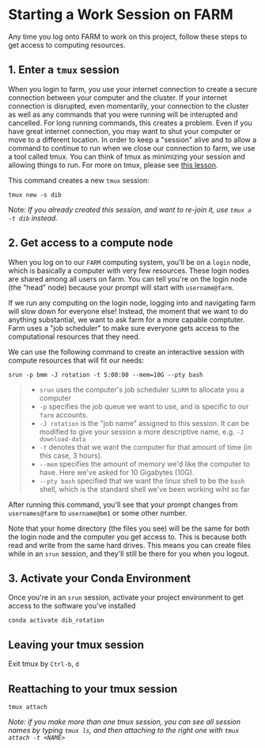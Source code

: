 Starting a Work Session on FARM
===

Any time you log onto FARM to work on this project, follow these steps to get access to computing resources.

## 1. Enter a `tmux` session

When you login to farm, you use your internet connection to create a secure connection between your computer and the cluster.
If your internet connection is disrupted, even momentarily, your connection to the cluster as well as any commands that you were running will be interupted and cancelled.
For long running commands, this creates a problem. 
Even if you have great internet connection, you may want to shut your computer or move to a different location. 
In order to keep a "session" alive and to allow a command to continue to run when we close our connection to farm, we use a tool called tmux.
You can think of tmux as minimizing your session and allowing things to run. 
For more on tmux, please see [this lesson](https://datacarpentry.org/cloud-genomics/03-verifying-instance/index.html).

This command creates a new `tmux` session:

```
tmux new -s dib
```

Note: *If you already created this session, and want to re-join it, use `tmux a -t dib` instead.*

## 2. Get access to a compute node


When you log on to our `FARM` computing system, you'll be on a `login` node, which is basically a computer with very few resources. 
These login nodes are shared among all users on farm. 
You can tell you're on the login node (the "head" node) because your prompt will start with `username@farm`. 

If we run any computing on the login node, logging into and navigating farm will slow down for everyone else! 
Instead, the moment that we want to do anything substantial, we want to ask farm for a more capable comptuter. 
Farm uses a "job scheduler" to make sure everyone gets access to the computational resources that they need.

We can use the following command to create an interactive session with compute resources that will fit our needs:

```
srun -p bmm -J rotation -t 5:00:00 --mem=10G --pty bash
```

> -  `srun` uses the computer's job scheduler `SLURM` to allocate you a computer
> - `-p` specifies the job queue we want to use, and is specific to our `farm` accounts.
> - `-J rotation` is the "job name" assigned to this session. It can be modified to give your session a more descriptive name, e.g. `-J download-data`
> - `-t` denotes that we want the computer for that amount of time (in this case, 3 hours).
> - `--mem` specifies the amount of memory we'd like the computer to have. Here we've asked for 10 Gigabytes (10G). 
> - `--pty bash` specified that we want the linux shell to be the `bash` shell, which is the standard shell we've been working wiht so far

After running this command, you'll see that your prompt changes from `usernames@farm` to `username@bm1` or some other number. 

Note that your home directory (the files you see) will be the same for both the login node and the computer you get access to. 
This is because both read and write from the same hard drives. 
This means you can create files while in an `srun` session, and they'll still be there for you when you logout.

## 3. Activate your Conda Environment

Once you're in an `srun` session, activate your project environment to get access to the software you've installed

```
conda activate dib_rotation
```

## Leaving your tmux session

Exit tmux by `Ctrl-b`, `d`

## Reattaching to your tmux session


```
tmux attach
```

_Note: if you make more than one tmux session, you can see all session names by typing `tmux ls`, and then attaching to the right one with `tmux attach -t <NAME>`_
